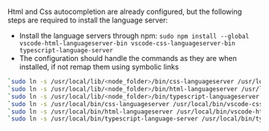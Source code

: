 Html and Css autocompletion are already configured, but the following steps are required to install the language server:

- Install the language servers through npm: `sudo npm install --global vscode-html-languageserver-bin vscode-css-languageserver-bin typescript-language-server`
- The configuration should handle the commands as they are when installed, if not remap them using symbolic links
```bash
`sudo ln -s /usr/local/lib/<node_folder>/bin/css-languageserver /usr/local/bin/css-languageserver`
`sudo ln -s /usr/local/lib/<node_folder>/bin/html-languageserver /usr/local/bin/html-languageserver`
`sudo ln -s /usr/local/lib/<node_folder>/bin/typescript-languageserver /usr/local/bin/typescript-languageserver`
`sudo ln -s /usr/local/bin/css-languageserver /usr/local/bin/vscode-css-language-server`
`sudo ln -s /usr/local/bin/html-languageserver /usr/local/bin/vscode-html-language-server`
`sudo ln -s /usr/local/bin/typescript-language-server /usr/local/bin/typescript-language-server`
```
